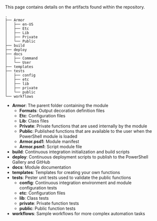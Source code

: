 This page contains details on the artifacts found within the repository.

<!-- tree -dnI site -->

```none
.
├── Armor
│   ├── en-US
│   ├── Etc
│   ├── Lib
│   ├── Private
│   └── Public
├── build
├── deploy
├── docs
│   ├── Command
│   └── User
├── templates
├── tests
│   ├── config
│   ├── etc
│   ├── lib
│   ├── private
│   └── public
└── workflows
```

* **Armor**: The parent folder containing the module
    * **Formats**: Output decoration definition files
    * **Etc**: Configuration files
    * **Lib**: Class files
    * **Private**: Private functions that are used internally by the module
    * **Public**: Published functions that are available to the user when the PowerShell module is loaded
    * **Armor.psd1**: Module manifest
    * **Armor.psm1**: Script module file
* **build**: Continuous integration initialization and build scripts
* **deploy**: Continuous deployment scripts to publish to the PowerShell Gallery and GitHub
* **docs**: Module documentation
* **templates**: Templates for creating your own functions
* **tests**: Pester unit tests used to validate the public functions
    * **config**: Continuous integration environment and module configuration tests
    * **etc**: Configuration files
    * **lib**: Class tests
    * **private**: Private function tests
    * **public**: Public function tests
* **workflows**: Sample workflows for more complex automation tasks
